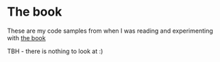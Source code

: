 # The book

These are my code samples from when I was reading and experimenting with [the book](https://doc.rust-lang.org/book/title-page.html)

TBH - there is nothing to look at :)
